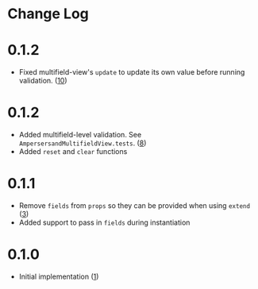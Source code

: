 # Change Log

# 0.1.2
* Fixed multifield-view's `update` to update its own value before running validation. ([10][10])

[10]: https://github.com/yola/ampersand-multifield-view/pull/10

# 0.1.2
* Added multifield-level validation. See `AmpersersandMultifieldView.tests`. ([8][8])
* Added `reset` and `clear` functions

[8]: https://github.com/yola/ampersand-multifield-view/pull/8

# 0.1.1
* Remove `fields` from `props` so they can be provided when using `extend` ([3][3])
* Added support to pass in `fields` during instantiation

[3]: https://github.com/yola/ampersand-multifield-view/pull/3

# 0.1.0
* Initial implementation ([1][1])

[1]: https://github.com/yola/ampersand-multifield-view/pull/1
